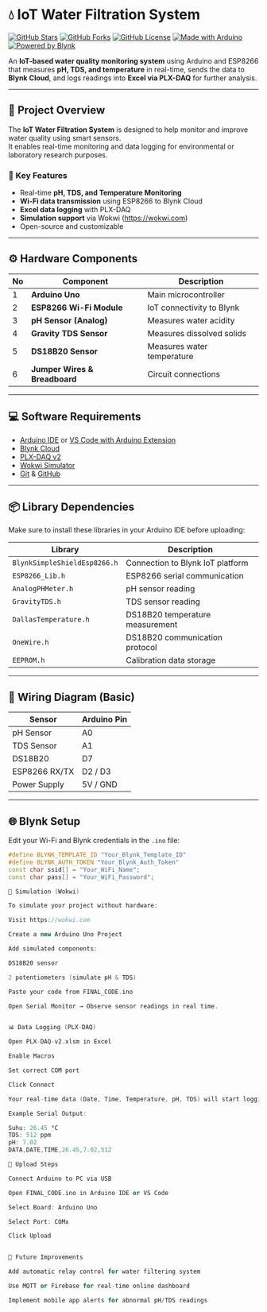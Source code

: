 # 💧 IoT Water Filtration System

[![GitHub Stars](https://img.shields.io/github/stars/tobanaibaho/IoT-Water-Filtration?style=flat-square)](https://github.com/tobanaibaho/IoT-Water-Filtration/stargazers)
[![GitHub Forks](https://img.shields.io/github/forks/tobanaibaho/IoT-Water-Filtration?style=flat-square)](https://github.com/tobanaibaho/IoT-Water-Filtration/network/members)
[![GitHub License](https://img.shields.io/badge/License-MIT-blue.svg?style=flat-square)](LICENSE)
[![Made with Arduino](https://img.shields.io/badge/Made%20with-Arduino-blue?style=flat-square&logo=arduino)](https://www.arduino.cc/)
[![Powered by Blynk](https://img.shields.io/badge/Powered%20by-Blynk-green?style=flat-square&logo=blynk)](https://blynk.io)

An **IoT-based water quality monitoring system** using Arduino and ESP8266 that measures **pH, TDS, and temperature** in real-time, sends the data to **Blynk Cloud**, and logs readings into **Excel via PLX-DAQ** for further analysis.

---

## 🧠 Project Overview

The **IoT Water Filtration System** is designed to help monitor and improve water quality using smart sensors.  
It enables real-time monitoring and data logging for environmental or laboratory research purposes.

### 🌟 Key Features
- Real-time **pH, TDS, and Temperature Monitoring**
- **Wi-Fi data transmission** using ESP8266 to Blynk Cloud
- **Excel data logging** with PLX-DAQ
- **Simulation support** via Wokwi (https://wokwi.com)
- Open-source and customizable

---

## ⚙️ Hardware Components

| No | Component | Description |
|----|------------|-------------|
| 1 | **Arduino Uno** | Main microcontroller |
| 2 | **ESP8266 Wi-Fi Module** | IoT connectivity to Blynk |
| 3 | **pH Sensor (Analog)** | Measures water acidity |
| 4 | **Gravity TDS Sensor** | Measures dissolved solids |
| 5 | **DS18B20 Sensor** | Measures water temperature |
| 6 | **Jumper Wires & Breadboard** | Circuit connections |

---

## 💻 Software Requirements

- [Arduino IDE](https://www.arduino.cc/en/software) or [VS Code with Arduino Extension](https://marketplace.visualstudio.com/items?itemName=vsciot-vscode.vscode-arduino)
- [Blynk Cloud](https://blynk.cloud)
- [PLX-DAQ v2](https://github.com/netlabtoolkit/PLX-DAQ)
- [Wokwi Simulator](https://wokwi.com)
- [Git](https://git-scm.com/) & [GitHub](https://github.com)

---

## 📦 Library Dependencies

Make sure to install these libraries in your Arduino IDE before uploading:

| Library | Description |
|----------|--------------|
| `BlynkSimpleShieldEsp8266.h` | Connection to Blynk IoT platform |
| `ESP8266_Lib.h` | ESP8266 serial communication |
| `AnalogPHMeter.h` | pH sensor reading |
| `GravityTDS.h` | TDS sensor reading |
| `DallasTemperature.h` | DS18B20 temperature measurement |
| `OneWire.h` | DS18B20 communication protocol |
| `EEPROM.h` | Calibration data storage |

---

## 🔌 Wiring Diagram (Basic)

| Sensor | Arduino Pin |
|---------|--------------|
| pH Sensor | A0 |
| TDS Sensor | A1 |
| DS18B20 | D7 |
| ESP8266 RX/TX | D2 / D3 |
| Power Supply | 5V / GND |

---

## 🌐 Blynk Setup

Edit your Wi-Fi and Blynk credentials in the `.ino` file:

```cpp
#define BLYNK_TEMPLATE_ID "Your_Blynk_Template_ID"
#define BLYNK_AUTH_TOKEN "Your_Blynk_Auth_Token"
const char ssid[] = "Your_WiFi_Name";
const char pass[] = "Your_WiFi_Password";

🧪 Simulation (Wokwi)

To simulate your project without hardware:

Visit https://wokwi.com

Create a new Arduino Uno Project

Add simulated components:

DS18B20 sensor

2 potentiometers (simulate pH & TDS)

Paste your code from FINAL_CODE.ino

Open Serial Monitor → Observe sensor readings in real time.


📊 Data Logging (PLX-DAQ)

Open PLX-DAQ-v2.xlsm in Excel

Enable Macros

Set correct COM port

Click Connect

Your real-time data (Date, Time, Temperature, pH, TDS) will start logging

Example Serial Output:

Suhu: 26.45 °C
TDS: 512 ppm
pH: 7.02
DATA,DATE,TIME,26.45,7.02,512

🚀 Upload Steps

Connect Arduino to PC via USB

Open FINAL_CODE.ino in Arduino IDE or VS Code

Select Board: Arduino Uno

Select Port: COMx

Click Upload


🌱 Future Improvements

Add automatic relay control for water filtering system

Use MQTT or Firebase for real-time online dashboard

Implement mobile app alerts for abnormal pH/TDS readings